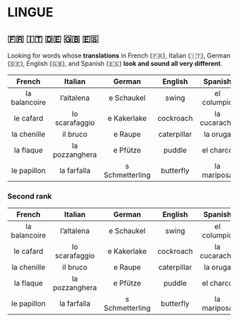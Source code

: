 # LINGUE

## :fr: :it: :de: :uk: :es:

Looking for words whose **translations** in French (:fr:), Italian (:it:), German (:de:), English (:uk:), and Spanish (:es:) **look and sound all very different**.


|    French     |    Italian     |     German      |   English   |   Spanish    |    Notes    |
|:-------------:|:--------------:|:---------------:|:-----------:|:------------:|:-----------:|
| la balancoire |   l’altalena   |   e Schaukel    |    swing    | el columpio  |             |
|   le cafard   | lo scarafaggio |   e Kakerlake   |  cockroach  | la cucaracha | :cockroach: |
|  la chenille  |    il bruco    |     e Raupe     | caterpillar |   la oruga   |             |
|   la flaque   | la pozzanghera |    e Pfütze     |   puddle    |  el charco   |             |
|  le papillon  |  la farfalla   | s Schmetterling |  butterfly  | la mariposa  | :butterfly: |


### Second rank

|    French     |    Italian     |     German      |   English   |   Spanish    |    Notes    |
|:-------------:|:--------------:|:---------------:|:-----------:|:------------:|:-----------:|
| la balancoire |   l’altalena   |   e Schaukel    |    swing    | el columpio  |             |
|   le cafard   | lo scarafaggio |   e Kakerlake   |  cockroach  | la cucaracha | :cockroach: |
|  la chenille  |    il bruco    |     e Raupe     | caterpillar |   la oruga   |             |
|   la flaque   | la pozzanghera |    e Pfütze     |   puddle    |  el charco   |             |
|  le papillon  |  la farfalla   | s Schmetterling |  butterfly  | la mariposa  | :butterfly: |
